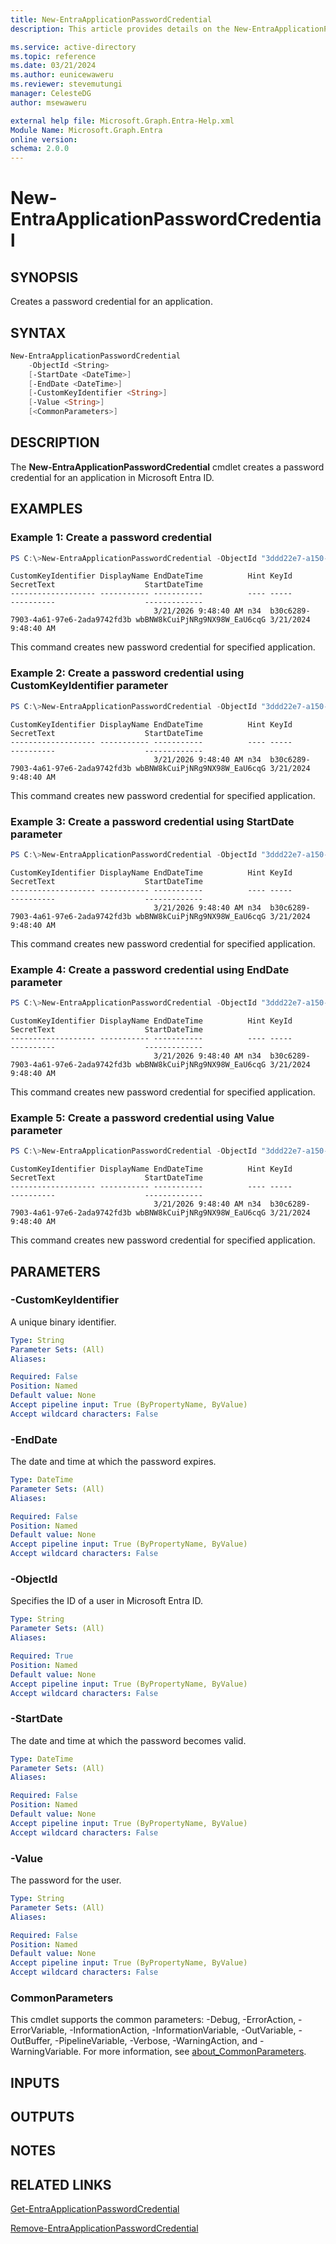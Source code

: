 ```yaml
---
title: New-EntraApplicationPasswordCredential
description: This article provides details on the New-EntraApplicationPasswordCredential command.

ms.service: active-directory
ms.topic: reference
ms.date: 03/21/2024
ms.author: eunicewaweru
ms.reviewer: stevemutungi
manager: CelesteDG
author: msewaweru

external help file: Microsoft.Graph.Entra-Help.xml
Module Name: Microsoft.Graph.Entra
online version:
schema: 2.0.0
---
```


# New-EntraApplicationPasswordCredential

## SYNOPSIS
Creates a password credential for an application.

## SYNTAX

```powershell
New-EntraApplicationPasswordCredential 
    -ObjectId <String> 
    [-StartDate <DateTime>] 
    [-EndDate <DateTime>] 
    [-CustomKeyIdentifier <String>] 
    [-Value <String>] 
    [<CommonParameters>]
```

## DESCRIPTION
The **New-EntraApplicationPasswordCredential** cmdlet creates a password credential for an application in Microsoft Entra ID.

## EXAMPLES

### Example 1: Create a password credential
```powershell
PS C:\>New-EntraApplicationPasswordCredential -ObjectId "3ddd22e7-a150-4bb3-b100-e410dea1cb84"
```

```output
CustomKeyIdentifier DisplayName EndDateTime          Hint KeyId                                SecretText                    StartDateTime
------------------- ----------- -----------          ---- -----                                ----------                    -------------
                                3/21/2026 9:48:40 AM n34  b30c6289-7903-4a61-97e6-2ada9742fd3b wbBNW8kCuiPjNRg9NX98W_EaU6cqG 3/21/2024 9:48:40 AM
```

This command creates new password credential for specified application.

### Example 2: Create a password credential using CustomKeyIdentifier parameter
```powershell
PS C:\>New-EntraApplicationPasswordCredential -ObjectId "3ddd22e7-a150-4bb3-b100-e410dea1cb84" -CustomKeyIdentifier "test"
```

```output
CustomKeyIdentifier DisplayName EndDateTime          Hint KeyId                                SecretText                    StartDateTime
------------------- ----------- -----------          ---- -----                                ----------                    -------------
                                3/21/2026 9:48:40 AM n34  b30c6289-7903-4a61-97e6-2ada9742fd3b wbBNW8kCuiPjNRg9NX98W_EaU6cqG 3/21/2024 9:48:40 AM
```

This command creates new password credential for specified application.

### Example 3: Create a password credential using StartDate parameter
```powershell
PS C:\>New-EntraApplicationPasswordCredential -ObjectId "3ddd22e7-a150-4bb3-b100-e410dea1cb84" -StartDate (get-date).AddYears(0)
```

```output
CustomKeyIdentifier DisplayName EndDateTime          Hint KeyId                                SecretText                    StartDateTime
------------------- ----------- -----------          ---- -----                                ----------                    -------------
                                3/21/2026 9:48:40 AM n34  b30c6289-7903-4a61-97e6-2ada9742fd3b wbBNW8kCuiPjNRg9NX98W_EaU6cqG 3/21/2024 9:48:40 AM
```

This command creates new password credential for specified application.

### Example 4: Create a password credential using EndDate parameter
```powershell
PS C:\>New-EntraApplicationPasswordCredential -ObjectId "3ddd22e7-a150-4bb3-b100-e410dea1cb84" -EndDate (get-date).AddYears(2)
```

```output
CustomKeyIdentifier DisplayName EndDateTime          Hint KeyId                                SecretText                    StartDateTime
------------------- ----------- -----------          ---- -----                                ----------                    -------------
                                3/21/2026 9:48:40 AM n34  b30c6289-7903-4a61-97e6-2ada9742fd3b wbBNW8kCuiPjNRg9NX98W_EaU6cqG 3/21/2024 9:48:40 AM
```

This command creates new password credential for specified application.

### Example 5: Create a password credential using Value parameter
```powershell
PS C:\>New-EntraApplicationPasswordCredential -ObjectId "3ddd22e7-a150-4bb3-b100-e410dea1cb84" -Value "myPassword"
```

```output
CustomKeyIdentifier DisplayName EndDateTime          Hint KeyId                                SecretText                    StartDateTime
------------------- ----------- -----------          ---- -----                                ----------                    -------------
                                3/21/2026 9:48:40 AM n34  b30c6289-7903-4a61-97e6-2ada9742fd3b wbBNW8kCuiPjNRg9NX98W_EaU6cqG 3/21/2024 9:48:40 AM
```

This command creates new password credential for specified application.

## PARAMETERS

### -CustomKeyIdentifier
A unique binary identifier.

```yaml
Type: String
Parameter Sets: (All)
Aliases:

Required: False
Position: Named
Default value: None
Accept pipeline input: True (ByPropertyName, ByValue)
Accept wildcard characters: False
```

### -EndDate
The date and time at which the password expires.

```yaml
Type: DateTime
Parameter Sets: (All)
Aliases:

Required: False
Position: Named
Default value: None
Accept pipeline input: True (ByPropertyName, ByValue)
Accept wildcard characters: False
```

### -ObjectId
Specifies the ID of a user in Microsoft Entra ID.

```yaml
Type: String
Parameter Sets: (All)
Aliases:

Required: True
Position: Named
Default value: None
Accept pipeline input: True (ByPropertyName, ByValue)
Accept wildcard characters: False
```

### -StartDate
The date and time at which the password becomes valid.

```yaml
Type: DateTime
Parameter Sets: (All)
Aliases:

Required: False
Position: Named
Default value: None
Accept pipeline input: True (ByPropertyName, ByValue)
Accept wildcard characters: False
```

### -Value
The password for the user.

```yaml
Type: String
Parameter Sets: (All)
Aliases:

Required: False
Position: Named
Default value: None
Accept pipeline input: True (ByPropertyName, ByValue)
Accept wildcard characters: False
```

### CommonParameters
This cmdlet supports the common parameters: -Debug, -ErrorAction, -ErrorVariable, -InformationAction, -InformationVariable, -OutVariable, -OutBuffer, -PipelineVariable, -Verbose, -WarningAction, and -WarningVariable. For more information, see [about_CommonParameters](https://go.microsoft.com/fwlink/?LinkID=113216).

## INPUTS

## OUTPUTS

## NOTES

## RELATED LINKS

[Get-EntraApplicationPasswordCredential](Get-EntraApplicationPasswordCredential.md)

[Remove-EntraApplicationPasswordCredential](Remove-EntraApplicationPasswordCredential.md)

